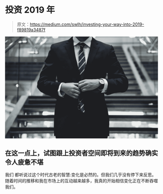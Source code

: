 # 投资 2019 年

> 原文：<https://medium.com/swlh/investing-your-way-into-2019-f89819a3487f>

![](img/6a336bcd2ec10401c5897da6e4af4fd3.png)

## 在这一点上，试图跟上投资者空间即将到来的趋势确实令人疲惫不堪

我们 都听说过这个时代古老的智慧:变化是必然的。但我们几乎没有停下来反思。随着时间的推移和我在市场上的互动越来越多，我真的开始相信变化正在不断吞噬我们。